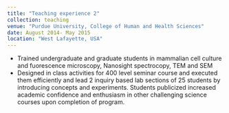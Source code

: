 ```yaml
---
title: "Teaching experience 2"
collection: teaching
venue: "Purdue University, College of Human and Health Sciences"
date: August 2014- May 2015
location: "West Lafayette, USA"
---
```


  * Trained undergraduate and graduate students in mammalian cell culture and fuorescence microscopy, Nanosight spectrocopy, TEM and SEM
  * Designed in class activities for 400 level seminar course and executed them efficiently and lead 2 inquiry based lab sections of 25 students by introducing concepts and experiments. Students publicized increased academic confidence and enthusiasm in other challenging science courses upon completion of program.
